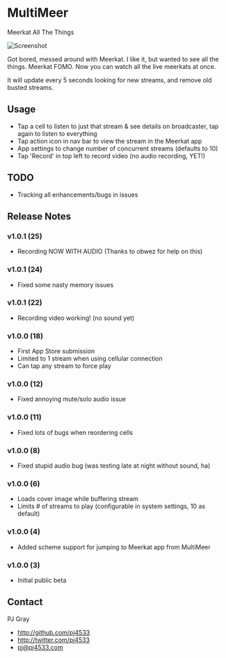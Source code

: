 # MultiMeer
Meerkat All The Things

![Screenshot](multimeer.gif "Screenshot")

Got bored, messed around with Meerkat. I like it, but wanted to see all the things.  Meerkat FOMO. Now you can watch all the live meerkats at once.

It will update every 5 seconds looking for new streams, and remove old busted streams.

## Usage

- Tap a cell to listen to just that stream & see details on broadcaster, tap again to listen to everything
- Tap action icon in nav bar to view the stream in the Meerkat app
- App settings to change number of concurrent streams (defaults to 10)
- Tap 'Record' in top left to record video (no audio recording, YET!)

## TODO

-  Tracking all enhancements/bugs in issues

## Release Notes

###  v1.0.1 (25)
-  Recording NOW WITH AUDIO (Thanks to obwez for help on this)

###  v1.0.1 (24)
-  Fixed some nasty memory issues

###  v1.0.1 (22)
-  Recording video working! (no sound yet)

###  v1.0.0 (18)
-  First App Store submission
-  Limited to 1 stream when using cellular connection
-  Can tap any stream to force play

###  v1.0.0 (12)
-  Fixed annoying mute/solo audio issue

###  v1.0.0 (11)
-  Fixed lots of bugs when reordering cells

###  v1.0.0 (8)
-  Fixed stupid audio bug (was testing late at night without sound, ha)

###  v1.0.0 (6)
-  Loads cover image while buffering stream
-  Limits # of streams to play (configurable in system settings, 10 as default)

###  v1.0.0 (4)
-  Added scheme support for jumping to Meerkat app from MultiMeer

###  v1.0.0 (3)
-  Initial public beta

## Contact

PJ Gray

- http://github.com/pj4533
- http://twitter.com/pj4533
- pj@pj4533.com

